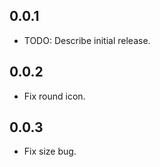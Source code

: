 ## 0.0.1

*   TODO: Describe initial release.

## 0.0.2

*   Fix round icon.

## 0.0.3

*   Fix size bug.
